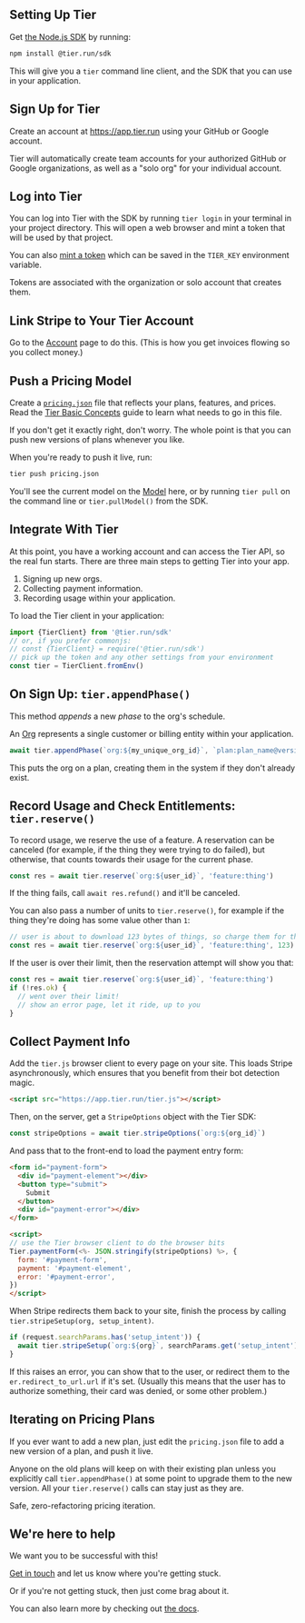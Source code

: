 ## Setting Up Tier

Get [the Node.js
SDK](https://www.npmjs.com/package/@tier.run/sdk) by running:

```bash
npm install @tier.run/sdk
```

This will give you a `tier` command line client, and the SDK that
you can use in your application.

## Sign Up for Tier

Create an account at <https://app.tier.run> using your GitHub or
Google account.

Tier will automatically create team accounts for your authorized
GitHub or Google organizations, as well as a "solo org" for your
individual account.

## Log into Tier

You can log into Tier with the SDK by running `tier login` in
your terminal in your project directory.  This will open a web
browser and mint a token that will be used by that project.

You can also [mint a token](/tokens) which can be saved in the
`TIER_KEY` environment variable.

Tokens are associated with the organization or solo account that
creates them.

## Link Stripe to Your Tier Account

Go to the [Account](/account) page to do this.  (This is how you
get invoices flowing so you collect money.)

## Push a Pricing Model

Create a [`pricing.json`](/docs/basics.md#model) file that
reflects your plans, features, and prices.  Read the [Tier Basic
Concepts](/content/basics.md) guide to learn what needs to go in
this file.

If you don't get it exactly right, don't worry.  The whole point
is that you can push new versions of plans whenever you like.

When you're ready to push it live, run:

```bash
tier push pricing.json
```

You'll see the current model on the [Model](/model) here, or
by running `tier pull` on the command line or `tier.pullModel()`
from the SDK.

## Integrate With Tier

At this point, you have a working account and can access the Tier
API, so the real fun starts.  There are three main steps to
getting Tier into your app.

1. Signing up new orgs.
2. Collecting payment information.
3. Recording usage within your application.

To load the Tier client in your application:

```js
import {TierClient} from '@tier.run/sdk'
// or, if you prefer commonjs:
// const {TierClient} = require('@tier.run/sdk')
// pick up the token and any other settings from your environment
const tier = TierClient.fromEnv()
```

## On Sign Up: `tier.appendPhase()`

This method _appends_ a new _phase_ to the org's schedule.

An [Org](/docs/basics.md#orgs) represents a single customer or
billing entity within your application.

```js
await tier.appendPhase(`org:${my_unique_org_id}`, `plan:plan_name@version`)
```

This puts the org on a plan, creating them in the system if they
don't already exist.

## Record Usage and Check Entitlements: `tier.reserve()`

To record usage, we reserve the use of a feature.  A reservation
can be canceled (for example, if the thing they were trying to do
failed), but otherwise, that counts towards their usage for the
current phase.

```js
const res = await tier.reserve(`org:${user_id}`, 'feature:thing')
```

If the thing fails, call `await res.refund()` and it'll be
canceled.

You can also pass a number of units to `tier.reserve()`, for
example if the thing they're doing has some value other than `1`:

```js
// user is about to download 123 bytes of things, so charge them for that
const res = await tier.reserve(`org:${user_id}`, 'feature:thing', 123)
```

If the user is over their limit, then the reservation attempt
will show you that:

```js
const res = await tier.reserve(`org:${user_id}`, 'feature:thing')
if (!res.ok) {
  // went over their limit!
  // show an error page, let it ride, up to you
}
```

## Collect Payment Info

Add the `tier.js` browser client to every page on your site.
This loads Stripe asynchronously, which ensures that you benefit
from their bot detection magic.

```html
<script src="https://app.tier.run/tier.js"></script>
```

Then, on the server, get a `StripeOptions` object with the Tier
SDK:

```js
const stripeOptions = await tier.stripeOptions(`org:${org_id}`)
```

And pass that to the front-end to load the payment entry form:

```html
<form id="payment-form">
  <div id="payment-element"></div>
  <button type="submit">
    Submit
  </button>
  <div id="payment-error"></div>
</form>

<script>
// use the Tier browser client to do the browser bits
Tier.paymentForm(<%- JSON.stringify(stripeOptions) %>, {
  form: '#payment-form',
  payment: '#payment-element',
  error: '#payment-error',
})
</script>
```

When Stripe redirects them back to your site, finish the process
by calling `tier.stripeSetup(org, setup_intent)`.

```js
if (request.searchParams.has('setup_intent')) {
  await tier.stripeSetup(`org:${org}`, searchParams.get('setup_intent'))
}
```

If this raises an error, you can show that to the user, or
redirect them to the `er.redirect_to_url.url` if it's set.
(Usually this means that the user has to authorize something,
their card was denied, or some other problem.)

## Iterating on Pricing Plans

If you ever want to add a new plan, just edit the `pricing.json`
file to add a new version of a plan, and push it live.

Anyone on the old plans will keep on with their existing plan
unless you explicitly call `tier.appendPhase()` at some point to
upgrade them to the new version.  All your `tier.reserve()` calls
can stay just as they are.

Safe, zero-refactoring pricing iteration.

## We're here to help

We want you to be successful with this!

[Get in
touch](https://join.slack.com/t/tier-uo72534/shared_invite/zt-1b7iqereo-G2GAIenFHnpi7HX2FmUX6A)
and let us know where you're getting stuck.

Or if you're not getting stuck, then just come brag about it.

You can also learn more by checking out [the docs](/docs).
